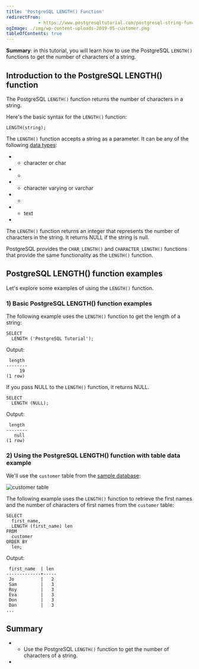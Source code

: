 ```yaml
---
title: 'PostgreSQL LENGTH() Function'
redirectFrom: 
            - https://www.postgresqltutorial.com/postgresql-string-functions/postgresql-length-function/
ogImage: ./img/wp-content-uploads-2019-05-customer.png
tableOfContents: true
---
```


**Summary**: in this tutorial, you will learn how to use the PostgreSQL `LENGTH()` functions to get the number of characters of a string.



## Introduction to the PostgreSQL LENGTH() function



The PostgreSQL `LENGTH()` function returns the number of characters in a string.



Here's the basic syntax for the `LENGTH()` function:



```
LENGTH(string);
```



The `LENGTH()` function accepts a string as a parameter. It can be any of the following [data types](/docs/postgresql/postgresql-data-types):



- - character or char
- -
- - character varying or varchar
- -
- - text
- 


The `LENGTH()` function returns an integer that represents the number of characters in the string. It returns NULL if the string is null.



PostgreSQL provides the `CHAR_LENGTH()` and `CHARACTER_LENGTH()` functions that provide the same functionality as the `LENGTH()` function.



## PostgreSQL LENGTH() function examples



Let's explore some examples of using the `LENGTH()` function.



### 1) Basic PostgreSQL LENGTH() function examples



The following example uses the `LENGTH()` function to get the length of a string:



```
SELECT
  LENGTH ('PostgreSQL Tutorial');
```



Output:



```
 length
--------
     19
(1 row)
```



If you pass NULL to the `LENGTH()` function, it returns NULL.



```
SELECT
  LENGTH (NULL);
```



Output:



```
 length
--------
   null
(1 row)
```



### 2) Using the PostgreSQL LENGTH() function with table data example



We'll use the `customer` table from the [sample database](https://www.postgresqltutorial.com/postgresql-getting-started/postgresql-sample-database/):



![customer table](./img/wp-content-uploads-2019-05-customer.png)



The following example uses the `LENGTH()` function to retrieve the first names and the number of characters of first names from the `customer` table:



```
SELECT
  first_name,
  LENGTH (first_name) len
FROM
  customer
ORDER BY
  len;
```



Output:



```
 first_name  | len
-------------+-----
 Jo          |   2
 Sam         |   3
 Roy         |   3
 Eva         |   3
 Don         |   3
 Dan         |   3
...
```



## Summary



- - Use the PostgreSQL `LENGTH()` function to get the number of characters of a string.
- 
